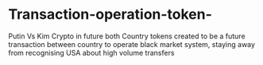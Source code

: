 # Transaction-operation-token-
Putin Vs Kim  Crypto in future both Country tokens created to be a future transaction between country to operate black market system, staying away from recognising USA about high volume transfers
